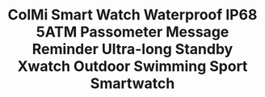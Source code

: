 ---
templateKey: product-page-template
featuredImage: >-
  /img/32811386528_0ColMi-Smart-Watch-Waterproof-IP68-5ATM-Passometer-Message-Reminder-Ultra-long-Standby-Xwatch-Outdoor-Swimming-Sport.jpg
price: 49.01733333333333
id: '32811386528'
title: >-
  ColMi Smart Watch Waterproof IP68 5ATM Passometer Message Reminder Ultra-long
  Standby Xwatch Outdoor Swimming Sport Smartwatch
images:
  - >-
    /img/32811386528_0ColMi-Smart-Watch-Waterproof-IP68-5ATM-Passometer-Message-Reminder-Ultra-long-Standby-Xwatch-Outdoor-Swimming-Sport.jpg
  - >-
    /img/32811386528_1ColMi-Smart-Watch-Waterproof-IP68-5ATM-Passometer-Message-Reminder-Ultra-long-Standby-Xwatch-Outdoor-Swimming-Sport.jpg
  - >-
    /img/32811386528_2ColMi-Smart-Watch-Waterproof-IP68-5ATM-Passometer-Message-Reminder-Ultra-long-Standby-Xwatch-Outdoor-Swimming-Sport.jpg
  - >-
    /img/32811386528_3ColMi-Smart-Watch-Waterproof-IP68-5ATM-Passometer-Message-Reminder-Ultra-long-Standby-Xwatch-Outdoor-Swimming-Sport.jpg
  - >-
    /img/32811386528_4ColMi-Smart-Watch-Waterproof-IP68-5ATM-Passometer-Message-Reminder-Ultra-long-Standby-Xwatch-Outdoor-Swimming-Sport.jpg
  - >-
    /img/32811386528_5ColMi-Smart-Watch-Waterproof-IP68-5ATM-Passometer-Message-Reminder-Ultra-long-Standby-Xwatch-Outdoor-Swimming-Sport.jpg
  - /img/32811386528_Color_0_0.jpg
  - /img/32811386528_Color_0_1.jpg
  - /img/32811386528_Color_0_2.jpg
  - /img/32811386528_Color_0_3.jpg
  - /img/32811386528_Color_0_4.jpg
  - /img/32811386528_Color_0_5.jpg
  - /img/32811386528_Color_0_6.jpg
  - /img/32811386528_Color_0_7.jpg
  - /img/32811386528_Color_0_8.jpg
options:
  - title: Color
    options:
      - optionId: '14:29'
        src: /img/32811386528_Color_0_0.jpg
        text: Silver black
      - optionId: '14:193'
        src: /img/32811386528_Color_0_1.jpg
        text: Black
      - optionId: '14:175'
        src: /img/32811386528_Color_0_2.jpg
        text: Black with green
      - optionId: '14:10'
        src: /img/32811386528_Color_0_3.jpg
        text: Black with red
      - optionId: '14:691'
        src: /img/32811386528_Color_0_4.jpg
        text: Silver with green
      - optionId: '14:173'
        src: /img/32811386528_Color_0_5.jpg
        text: Silver with red
      - optionId: '14:366'
        src: /img/32811386528_Color_0_6.jpg
        text: Black with Blue
      - optionId: '14:1052'
        src: /img/32811386528_Color_0_7.jpg
        text: Silver with Blue
      - optionId: '14:350853'
        src: /img/32811386528_Color_0_8.jpg
        text: Silver
variants:
  - skuAttr: '14:193'
    pricing: '34.88'
    discount: '19.18'
    combinedAttributes:
      - '14:193'
  - skuAttr: '14:366#Black with Blue'
    pricing: '42.98'
    discount: '23.64'
    combinedAttributes:
      - '14:366'
  - skuAttr: '14:175#Black with green'
    pricing: '42.98'
    discount: '23.64'
    combinedAttributes:
      - '14:175'
  - skuAttr: '14:10#Black with red'
    pricing: '42.98'
    discount: '23.64'
    combinedAttributes:
      - '14:10'
  - skuAttr: '14:29#Silver black'
    pricing: '34.88'
    discount: '19.18'
    combinedAttributes:
      - '14:29'
  - skuAttr: '14:1052#Silver with Blue'
    pricing: '42.98'
    discount: '23.64'
    combinedAttributes:
      - '14:1052'
  - skuAttr: '14:691#Silver with green'
    pricing: '42.98'
    discount: '23.64'
    combinedAttributes:
      - '14:691'
  - skuAttr: '14:350853'
    pricing: '39.99'
    discount: '21.99'
    combinedAttributes:
      - '14:350853'
  - skuAttr: '14:173#Silver with red'
    pricing: '42.98'
    discount: '23.64'
    combinedAttributes:
      - '14:173'
tags:
  - Compatibility
  - All Compatible
  - Language
  - 'French,German,Russian,Japanese,Italian,Korean,English,Spanish,Portuguese'
  - Style
  - Sport
  - Network Mode
  - None
  - Screen Shape
  - Round
  - Function
  - >-
    Week,Message Reminder,Passometer,Alarm Clock,Call Reminder,Month,Remote
    Control
  - Application Age Group
  - Adult
  - Brand Name
  - ColMi
  - RAM
  - <128MB
  - Mechanism
  - 'Yes'
  - Battery Capacity
  - 220-300mAh
  - Movement Type
  - Electronic
  - Case Material
  - Alloy
  - Band Material
  - Silica Gel
  - ROM
  - <128MB
  - Display Size
  - 1.1 inch
  - Waterproof Grade
  - Professional Waterproof
  - Battery Detachable
  - 'Yes'
  - Band Detachable
  - 'Yes'
  - Type
  - On Wrist
  - System
  - None
  - Rear Camera
  - None
  - Battery
  - CR2032
  - Battery life (high consumption)
  - 5 months
  - Battery life (normal)
  - 8 months
  - Battery life (energy saving)
  - 12 months
  - Waterproof grade
  - 5 ATM (50M)
  - Bluetooth
  - '4.0'
  - 'APP '
  - Sports+
  - Strap width
  - 22MM
meta: {}
description: ''
---